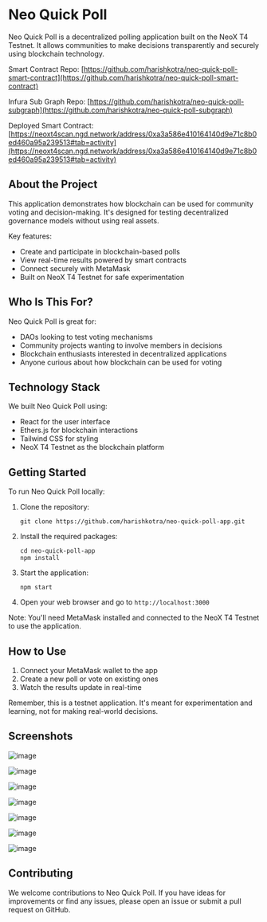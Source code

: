 # Neo Quick Poll

Neo Quick Poll is a decentralized polling application built on the NeoX T4 Testnet. It allows communities to make decisions transparently and securely using blockchain technology.

Smart Contract Repo: [https://github.com/harishkotra/neo-quick-poll-smart-contract](https://github.com/harishkotra/neo-quick-poll-smart-contract)

Infura Sub Graph Repo: [https://github.com/harishkotra/neo-quick-poll-subgraph](https://github.com/harishkotra/neo-quick-poll-subgraph)

Deployed Smart Contract: [https://neoxt4scan.ngd.network/address/0xa3a586e410164140d9e71c8b0ed460a95a239513#tab=activity](https://neoxt4scan.ngd.network/address/0xa3a586e410164140d9e71c8b0ed460a95a239513#tab=activity)

## About the Project

This application demonstrates how blockchain can be used for community voting and decision-making. It's designed for testing decentralized governance models without using real assets. 

Key features:
- Create and participate in blockchain-based polls
- View real-time results powered by smart contracts
- Connect securely with MetaMask
- Built on NeoX T4 Testnet for safe experimentation

## Who Is This For?

Neo Quick Poll is great for:
- DAOs looking to test voting mechanisms
- Community projects wanting to involve members in decisions
- Blockchain enthusiasts interested in decentralized applications
- Anyone curious about how blockchain can be used for voting

## Technology Stack

We built Neo Quick Poll using:
- React for the user interface
- Ethers.js for blockchain interactions
- Tailwind CSS for styling
- NeoX T4 Testnet as the blockchain platform

## Getting Started

To run Neo Quick Poll locally:

1. Clone the repository:
   ```
   git clone https://github.com/harishkotra/neo-quick-poll-app.git
   ```

2. Install the required packages:
   ```
   cd neo-quick-poll-app
   npm install
   ```

3. Start the application:
   ```
   npm start
   ```

4. Open your web browser and go to `http://localhost:3000`

Note: You'll need MetaMask installed and connected to the NeoX T4 Testnet to use the application.

## How to Use

1. Connect your MetaMask wallet to the app
2. Create a new poll or vote on existing ones
3. Watch the results update in real-time

Remember, this is a testnet application. It's meant for experimentation and learning, not for making real-world decisions.

## Screenshots

![image](https://github.com/user-attachments/assets/ace65001-1627-4698-98c0-bf62b8050927)

![image](https://github.com/user-attachments/assets/f6d4e033-6221-4b8f-bbd3-d331c53bc2e1)

![image](https://github.com/user-attachments/assets/fd892fe1-a646-4535-aaae-4b2f02207a13)

![image](https://github.com/user-attachments/assets/6818584a-4da2-4aec-a5f6-6a61369f08f1)

![image](https://github.com/user-attachments/assets/1fabf325-a142-47b9-b13c-d7d0819f7e7f)

![image](https://github.com/user-attachments/assets/a6859113-d344-4a29-82d4-e690663fd869)

![image](https://github.com/user-attachments/assets/a50d94db-1900-49df-87b1-03ec96e46d43)


## Contributing

We welcome contributions to Neo Quick Poll. If you have ideas for improvements or find any issues, please open an issue or submit a pull request on GitHub.
